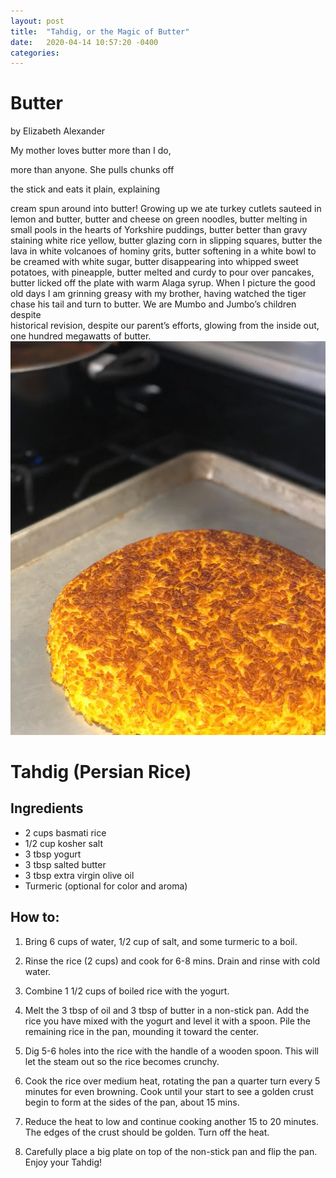 ```yaml
---
layout: post
title:  "Tahdig, or the Magic of Butter"
date:   2020-04-14 10:57:20 -0400
categories:
---
```

# Butter

by Elizabeth Alexander

My mother loves butter more than I do,

more than anyone. She pulls chunks off

the stick and eats it plain, explaining

cream spun around into butter! Growing up
we ate turkey cutlets sauteed in lemon
and butter, butter and cheese on green noodles,
butter melting in small pools in the hearts
of Yorkshire puddings, butter better
than gravy staining white rice yellow,
butter glazing corn in slipping squares,
butter the lava in white volcanoes
of hominy grits, butter softening
in a white bowl to be creamed with white
sugar, butter disappearing into
whipped sweet potatoes, with pineapple,
butter melted and curdy to pour
over pancakes, butter licked off the plate
with warm Alaga syrup. When I picture
the good old days I am grinning greasy
with my brother, having watched the tiger
chase his tail and turn to butter. We are
Mumbo and Jumbo’s children despite   
historical revision, despite
our parent’s efforts, glowing from the inside
out, one hundred megawatts of butter.
![Tahdig](tahdig2.jpg)

# Tahdig (Persian Rice)

## Ingredients

+ 2 cups basmati rice
+ 1/2 cup kosher salt
+ 3 tbsp yogurt
+ 3 tbsp salted butter
+ 3 tbsp extra virgin olive oil
+ Turmeric (optional for color and aroma)

## How to:

1. Bring 6 cups of water, 1/2 cup of salt, and some turmeric to a boil.

2. Rinse the rice (2 cups) and cook for 6-8 mins. Drain and rinse with cold water.

3. Combine 1 1/2 cups of boiled rice with the yogurt.

4. Melt the 3 tbsp of oil and 3 tbsp of butter in a non-stick pan. Add the rice you have mixed with the yogurt and level it with a spoon. Pile the remaining rice in the pan, mounding it toward the center.

5. Dig 5-6 holes into the rice with the handle of a wooden spoon. This will let the steam out so the rice becomes crunchy.

6. Cook the rice over medium heat, rotating the pan a quarter turn every 5 minutes for even browning. Cook until your start to see a golden crust begin to form at the sides of the pan, about 15 mins.

7. Reduce the heat to low and continue cooking another 15 to 20 minutes. The edges of the crust should be golden. Turn off the heat. 

8. Carefully place a big plate on top of the non-stick pan and flip the pan. Enjoy your Tahdig!
